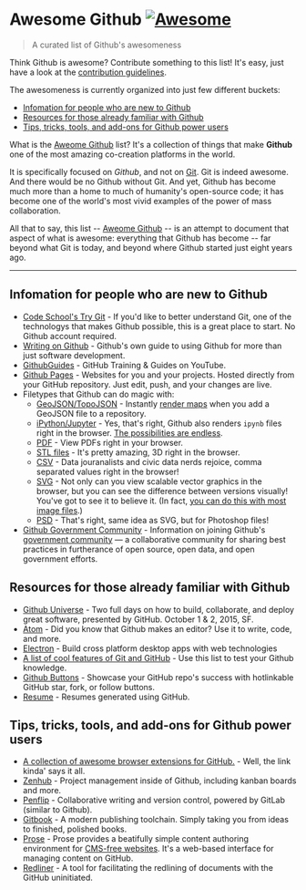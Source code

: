 # Awesome Github [![Awesome](https://cdn.rawgit.com/sindresorhus/awesome/d7305f38d29fed78fa85652e3a63e154dd8e8829/media/badge.svg)](https://github.com/sindresorhus/awesome)


> A curated list of Github's awesomeness

Think Github is awesome? Contribute something to this list! It's easy, just have a look at the [contribution guidelines](contributing.md).

The awesomeness is currently organized into just few different buckets: 

* [Infomation for people who are new to Github](#infomation-for-people-who-are-new-to-github)
* [Resources for those already familiar with Github](#resources-for-those-already-familiar-with-github)
* [Tips, tricks, tools, and add-ons for Github power users](#tips-tricks-tools-and-add-ons-for-github-power-users)

What is the [Aweome Github](https://github.com/phillipadsmith/awesome-github) list? It's a collection of things that make **Github** one of the most amazing co-creation platforms in the world.

It is specifically focused on _Github_, and not on [Git](https://git-scm.com/). Git is indeed awesome. And there would be no Github without Git. And yet, Github has become much more than a home to much of humanity's open-source code; it has become one of the world's most vivid examples of the power of mass collaboration.

All that to say, this list -- [Aweome Github](https://github.com/phillipadsmith/awesome-github) -- is an attempt to document that aspect of what is awesome: everything that Github has become -- far beyond what Git is today, and beyond where Github started just eight years ago.

------


## Infomation for people who are new to Github
- [Code School's Try Git](https://try.github.io/levels/1/challenges/1) - If you'd like to better understand Git, one of the technologys that makes Github possible, this is a great place to start. No Github account required.
- [Writing on Github](https://help.github.com/articles/writing-on-github/) - Github's own guide to using Github for more than just software development.
- [GithubGuides](https://www.youtube.com/user/GitHubGuides) - GitHub Training & Guides on YouTube.
- [Github Pages](https://pages.github.com/) - Websites for you and your projects.
Hosted directly from your GitHub repository. Just edit, push, and your changes are live.
- Filetypes that Github can do magic with:
  - [GeoJSON/TopoJSON](https://github.com/blog/1528-there-s-a-map-for-that) - Instantly [render maps](https://github.com/benbalter/dc-maps/blob/master/embassies.geojson) when you add a GeoJSON file to a repository.
  - [iPython/Jupyter](https://github.com/blog/1995-github-jupyter-notebooks-3) - Yes, that's right, Github also renders `ipynb` files right in the browser. [The possibilities are endless](https://github.com/ipython/ipython/wiki/A-gallery-of-interesting-IPython-Notebooks).
  - [PDF](https://github.com/blog/1974-pdf-viewing) - View PDFs right in your browser.
  - [STL files](https://github.com/blog/1465-stl-file-viewing) - It's pretty amazing, 3D right in the browser.
  - [CSV](https://github.com/blog/1601-see-your-csvs) - Data jouranalists and civic data nerds rejoice, comma separated values right in the browser!
  - [SVG](https://github.com/blog/1902-svg-viewing-diffing) - Not only can you view scalable vector graphics in the browser, but you can see the difference between versions visually! You've got to see it to believe it.  (In fact, [you can do this with most image files](https://github.com/blog/817-behold-image-view-modes).)
  - [PSD](https://github.com/blog/1845-psd-viewing-diffing) - That's right, same idea as SVG, but for Photoshop files!
- [Github Government Community](https://github.com/government/welcome) - Information on joining Github's [government community](https://government.github.com/) — a collaborative community for sharing best practices in furtherance of open source, open data, and open government efforts.

## Resources for those already familiar with Github

- [Github Universe](http://githubuniverse.com/) - Two full days on how to build, collaborate, and deploy
great software, presented by GitHub. October 1 & 2, 2015, SF.
- [Atom](https://github.com/blog/2031-announcing-atom-1-0) - Did you know that Github makes an editor? Use it to write, code, and more.
- [Electron](http://electron.atom.io/) - Build cross platform desktop apps with web technologies
- [A list of cool features of Git and GitHub](https://github.com/tiimgreen/github-cheat-sheet) - Use this list to test your Github knowledge.
- [Github Buttons](https://ghbtns.com/) - Showcase your GitHub repo's success with hotlinkable GitHub star, fork, or follow buttons.
- [Resume](http://resume.github.com) -  Resumes generated using GitHub. 


## Tips, tricks, tools, and add-ons for Github power users

- [A collection of awesome browser extensions for GitHub.](https://github.com/stefanbuck/awesome-browser-extensions-for-github) - Well, the link kinda' says it all.
- [Zenhub](https://www.zenhub.io/) - Project management inside of Github, including kanban boards and more.
- [Penflip](https://www.penflip.com/) - Collaborative writing and version control, powered by GitLab (similar to Github).
- [Gitbook](https://www.gitbook.com/) - A modern publishing toolchain. Simply taking you from ideas to finished, polished books.
- [Prose](http://prose.io/#about) - Prose provides a beatifully simple content authoring environment for [CMS-free websites](http://developmentseed.org/blog/2012/07/27/build-cms-free-websites/). It's a web-based interface for managing content on GitHub. 
- [Redliner](https://github.com/benbalter/redliner) - A tool for facilitating the redlining of documents with the GitHub uninitiated. 
